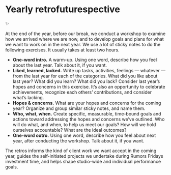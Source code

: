 # Yearly retrofuturespective

✨

At the end of the year, before our break, we conduct a workshop to examine how we arrived where we are now, and to develop goals and plans for what we want to work on in the next year. We use a lot of sticky notes to do the following exercises. It usually takes at least two hours.

- **One-word intro.** A warm-up. Using one word, describe how you feel about the last year. Talk about it, if you want.
- **Liked, learned, lacked.** Write up tasks, activities, feelings — whatever — from the last year for each of the categories. What did you like about last year? What did you learn? What did you lack? Consider last year’s hopes and concerns in this exercise. It’s also an opportunity to celebrate achievements, recognize each others’ contributions, and consider what’s lacking.
- **Hopes & concerns.** What are your hopes and concerns for the coming year? Organize and group similar sticky notes, and name them.
- **Who, what, when.** Create specific, measurable, time-bound goals and actions toward addressing the hopes and concerns we’ve outlined. Who will do what, and when, to help us meet our goals? How will we hold ourselves accountable? What are the ideal outcomes?
- **One-word outro.** Using one word, describe how you feel about next year, after conducting the workshop. Talk about it, if you want.

The retros informs the kind of client work we want accept in the coming year, guides the self-initiated projects we undertake during Rumors Fridays investment time, and helps shape studio-wide and individual performance goals.
